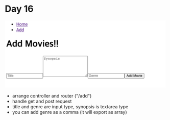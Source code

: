 # Day 16

  ![image](./Add%20Screen.png)
  - arrange controller and router ("/add")
  - handle get and post request
  - title and genre are input type, synopsis is textarea type
  - you can add genre as a comma (it will export as array)
